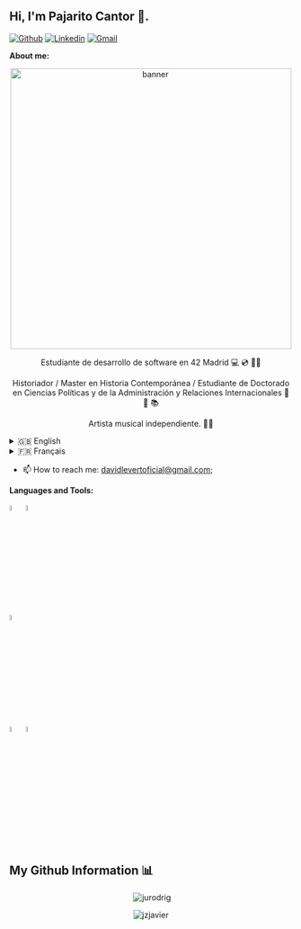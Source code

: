 ## Hi, I'm Pajarito Cantor 👋.

<!-- Badges
Use this website to generate badges: https://shields.io/
-->

[![Github](https://img.shields.io/badge/-Github-000?style=flat&logo=Github&logoColor=white)](https://github.com/PajaritoCantor)
[![Linkedin](https://img.shields.io/badge/-LinkedIn-blue?style=flat&logo=Linkedin&logoColor=white)](https://es.linkedin.com/in/juan-david-rodr%C3%ADguez-laverde-851317242)
[![Gmail](https://img.shields.io/badge/-Gmail-c14438?style=flat&logo=Gmail&logoColor=white)](mailto:javierjuarezarruk@gmail.com)
&nbsp;

**About me:**
<!-- Any image aligned to the right. Beware the width -->
</p>
<p align="center">
  <img width="500" alt="banner" src="https://github.com/PajaritoCantor/PajaritoCantor/assets/157131868/7e8dd6b4-0867-43c9-b95c-2bade162c3da">
</p>

<p align="center">Estudiante de desarrollo de software en 42 Madrid 💻 💿 👨‍💻
<p align="center">Historiador / Master en Historia Contemporánea / Estudiante de Doctorado en Ciencias Políticas y de la Administración y Relaciones Internacionales 📜 📖 📚
<p align="center">Artista musical independiente. 🎼🎶

</details>

<details>
  <summary>🇬🇧 English</summary>
  
  ### English

<p align="center">Software development student in 42 Madrid 💻 💿 👨‍💻
<p align="center">Historian / Master in Contemporary History / Doctoral student in Political Sciences and Administration and International Relations 📜 📖 📚
<p align="center">Independent musical artist 🎼🎶
</details>

<details>
  <summary>🇫🇷 Français</summary>
  
  ### Français

<p align="center">Étudiant en développement logiciel à 42 Madrid 💻 💿 👨‍💻
<p align="center">Historien / Master en Histoire contemporaine / Doctorant en Sciences Politiques et Administration et Relations Internationales 📜 📖 📚
<p align="center">Artiste musical indépendant 🎼🎶

</details>


- 📫 How to reach me: davidlevertoficial@gmail.com;

**Languages and Tools:** 


  <!-- Languages and tools. 
  https://simpleicons.org/
  -->
  <code><img width="5%" src="https://unpkg.com/simple-icons@v11/icons/c.svg"></code>
  <code><img width="5%" src="https://unpkg.com/simple-icons@v11/icons/gnubash.svg"></code>
  <br />
  <code><img width="5%" src="https://unpkg.com/simple-icons@v11/icons/git.svg"></code>
  <br />
  <code><img width="5%" src="https://unpkg.com/simple-icons@v11/icons/vim.svg"></code>
  <code><img width="5%" src="https://unpkg.com/simple-icons@v11/icons/visualstudiocode.svg"></code>
  <br />
  <br />
</p>

## My Github Information 📊

<p align="center">&nbsp;<img align="center" src="https://github-readme-stats.vercel.app/api?username=jurodrig&show_icons=true&locale=en" alt="jurodrig" /></p>

<p align="center"><img align="center" src="https://github-readme-streak-stats.herokuapp.com/?user=jurodrig&" alt="jzjavier" /></p>
